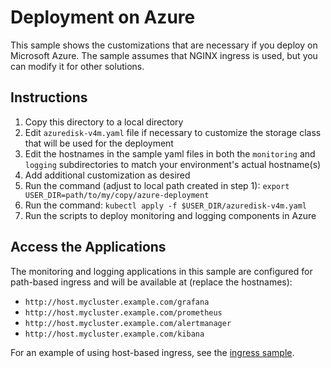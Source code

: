 # Deployment on Azure

This sample shows the customizations that are necessary if you deploy
on Microsoft Azure. The sample assumes that NGINX ingress is used, but you can
modify it for other solutions.

## Instructions

1. Copy this directory to a local directory
2. Edit `azuredisk-v4m.yaml` file if necessary to customize the
storage class that will be used for the deployment
3. Edit the hostnames in the sample yaml files in both the `monitoring`
and `logging` subdirectories to match your environment's actual hostname(s)
4. Add additional customization as desired
5. Run the command (adjust to local path created in step 1):
`export USER_DIR=path/to/my/copy/azure-deployment`
6. Run the command:
`kubectl apply -f $USER_DIR/azuredisk-v4m.yaml`
7. Run the scripts to deploy monitoring and logging components in Azure

## Access the Applications

The monitoring and logging applications in this sample are configured for
path-based ingress and will be available at (replace the hostnames):

* `http://host.mycluster.example.com/grafana`
* `http://host.mycluster.example.com/prometheus`
* `http://host.mycluster.example.com/alertmanager`
* `http://host.mycluster.example.com/kibana`

For an example of using host-based ingress, see the [ingress sample](../ingress).
